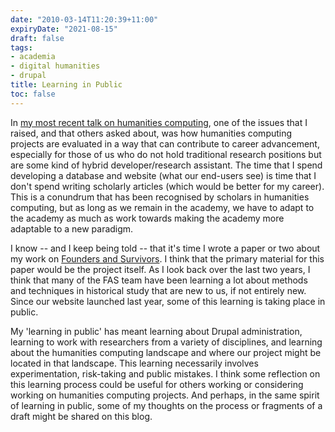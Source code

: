 ```yaml
---
date: "2010-03-14T11:20:39+11:00"
expiryDate: "2021-08-15"
draft: false
tags:
- academia
- digital humanities
- drupal
title: Learning in Public
toc: false
---
```


In [my most recent talk on humanities computing](http://luv.asn.au/2010/03/02), one of the issues that I raised, and that others asked about, was how humanities computing projects are evaluated in a way that can contribute to career advancement, especially for those of us who do not hold traditional research positions but are some kind of hybrid developer/research assistant. The time that I spend developing a database and website (what our end-users see) is time that I don't spend writing scholarly articles (which would be better for my career). This is a conundrum that has been recognised by scholars in humanities computing, but as long as we remain in the academy, we have to adapt to the academy as much as work towards making the academy more adaptable to a new paradigm.

I know -- and I keep being told -- that it's time I wrote a paper or two about my work on [Founders and Survivors](http://www.foundersandsurvivors.org/). I think that the primary material for this paper would be the project itself. As I look back over the last two years, I think that many of the FAS team have been learning a lot about methods and techniques in historical study that are new to us, if not entirely new. Since our website launched last year, some of this learning is taking place in public.

My 'learning in public' has meant learning about Drupal administration, learning to work with researchers from a variety of disciplines, and learning about the humanities computing landscape and where our project might be located in that landscape. This learning necessarily involves experimentation, risk-taking and public mistakes. I think some reflection on this learning process could be useful for others working or considering working on humanities computing projects. And perhaps, in the same spirit of learning in public, some of my thoughts on the process or fragments of a draft might be shared on this blog.
